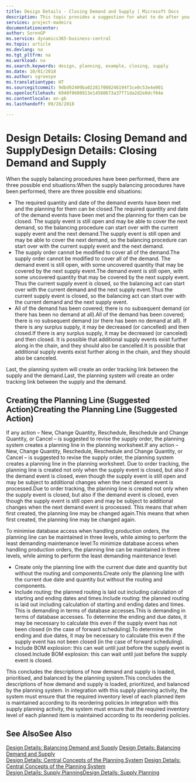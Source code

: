 ```yaml
---
title: Design Details - Closing Demand and Supply | Microsoft Docs
description: This topic provides a suggestion for what to do after you perform supply balancing procedures.
services: project-madeira
documentationcenter: 
author: SorenGP
ms.service: dynamics365-business-central
ms.topic: article
ms.devlang: na
ms.tgt_pltfrm: na
ms.workload: na
ms.search.keywords: design, planning, example, closing, supply
ms.date: 10/01/2018
ms.author: sgroespe
ms.translationtype: HT
ms.sourcegitcommit: 9dbd92409ba02281f008246194f3ce0c53e4e001
ms.openlocfilehash: 6940f0608913e14580673a37f71da2d2e0dcf04e
ms.contentlocale: en-gb
ms.lasthandoff: 09/28/2018

---
```

# <a name="design-details-closing-demand-and-supply"></a><span data-ttu-id="ed156-103">Design Details: Closing Demand and Supply</span><span class="sxs-lookup"><span data-stu-id="ed156-103">Design Details: Closing Demand and Supply</span></span>
<span data-ttu-id="ed156-104">When the supply balancing procedures have been performed, there are three possible end situations:</span><span class="sxs-lookup"><span data-stu-id="ed156-104">When the supply balancing procedures have been performed, there are three possible end situations:</span></span>  
  
* <span data-ttu-id="ed156-105">The required quantity and date of the demand events have been met and the planning for them can be closed.</span><span class="sxs-lookup"><span data-stu-id="ed156-105">The required quantity and date of the demand events have been met and the planning for them can be closed.</span></span> <span data-ttu-id="ed156-106">The supply event is still open and may be able to cover the next demand, so the balancing procedure can start over with the current supply event and the next demand.</span><span class="sxs-lookup"><span data-stu-id="ed156-106">The supply event is still open and may be able to cover the next demand, so the balancing procedure can start over with the current supply event and the next demand.</span></span>  
* <span data-ttu-id="ed156-107">The supply order cannot be modified to cover all of the demand.</span><span class="sxs-lookup"><span data-stu-id="ed156-107">The supply order cannot be modified to cover all of the demand.</span></span> <span data-ttu-id="ed156-108">The demand event is still open, with some uncovered quantity that may be covered by the next supply event.</span><span class="sxs-lookup"><span data-stu-id="ed156-108">The demand event is still open, with some uncovered quantity that may be covered by the next supply event.</span></span> <span data-ttu-id="ed156-109">Thus the current supply event is closed, so the balancing act can start over with the current demand and the next supply event.</span><span class="sxs-lookup"><span data-stu-id="ed156-109">Thus the current supply event is closed, so the balancing act can start over with the current demand and the next supply event.</span></span>  
* <span data-ttu-id="ed156-110">All of the demand has been covered; there is no subsequent demand (or there has been no demand at all).</span><span class="sxs-lookup"><span data-stu-id="ed156-110">All of the demand has been covered; there is no subsequent demand (or there has been no demand at all).</span></span> <span data-ttu-id="ed156-111">If there is any surplus supply, it may be decreased (or cancelled) and then closed.</span><span class="sxs-lookup"><span data-stu-id="ed156-111">If there is any surplus supply, it may be decreased (or canceled) and then closed.</span></span> <span data-ttu-id="ed156-112">It is possible that additional supply events exist further along in the chain, and they should also be cancelled.</span><span class="sxs-lookup"><span data-stu-id="ed156-112">It is possible that additional supply events exist further along in the chain, and they should also be canceled.</span></span>  
  
<span data-ttu-id="ed156-113">Last, the planning system will create an order tracking link between the supply and the demand.</span><span class="sxs-lookup"><span data-stu-id="ed156-113">Last, the planning system will create an order tracking link between the supply and the demand.</span></span>  
  
## <a name="creating-the-planning-line-suggested-action"></a><span data-ttu-id="ed156-114">Creating the Planning Line (Suggested Action)</span><span class="sxs-lookup"><span data-stu-id="ed156-114">Creating the Planning Line (Suggested Action)</span></span>  
<span data-ttu-id="ed156-115">If any action – New, Change Quantity, Reschedule, Reschedule and Change Quantity, or Cancel – is suggested to revise the supply order, the planning system creates a planning line in the planning worksheet.</span><span class="sxs-lookup"><span data-stu-id="ed156-115">If any action – New, Change Quantity, Reschedule, Reschedule and Change Quantity, or Cancel – is suggested to revise the supply order, the planning system creates a planning line in the planning worksheet.</span></span> <span data-ttu-id="ed156-116">Due to order tracking, the planning line is created not only when the supply event is closed, but also if the demand event is closed, even though the supply event is still open and may be subject to additional changes when the next demand event is processed.</span><span class="sxs-lookup"><span data-stu-id="ed156-116">Due to order tracking, the planning line is created not only when the supply event is closed, but also if the demand event is closed, even though the supply event is still open and may be subject to additional changes when the next demand event is processed.</span></span> <span data-ttu-id="ed156-117">This means that when first created, the planning line may be changed again.</span><span class="sxs-lookup"><span data-stu-id="ed156-117">This means that when first created, the planning line may be changed again.</span></span>  
  
<span data-ttu-id="ed156-118">To minimise database access when handling production orders, the planning line can be maintained in three levels, while aiming to perform the least demanding maintenance level:</span><span class="sxs-lookup"><span data-stu-id="ed156-118">To minimize database access when handling production orders, the planning line can be maintained in three levels, while aiming to perform the least demanding maintenance level:</span></span>  
  
* <span data-ttu-id="ed156-119">Create only the planning line with the current due date and quantity but without the routing and components.</span><span class="sxs-lookup"><span data-stu-id="ed156-119">Create only the planning line with the current due date and quantity but without the routing and components.</span></span>  
* <span data-ttu-id="ed156-120">Include routing: the planned routing is laid out including calculation of starting and ending dates and times.</span><span class="sxs-lookup"><span data-stu-id="ed156-120">Include routing: the planned routing is laid out including calculation of starting and ending dates and times.</span></span> <span data-ttu-id="ed156-121">This is demanding in terms of database accesses.</span><span class="sxs-lookup"><span data-stu-id="ed156-121">This is demanding in terms of database accesses.</span></span> <span data-ttu-id="ed156-122">To determine the ending and due dates, it may be necessary to calculate this even if the supply event has not been closed (in the case of forward scheduling).</span><span class="sxs-lookup"><span data-stu-id="ed156-122">To determine the ending and due dates, it may be necessary to calculate this even if the supply event has not been closed (in the case of forward scheduling).</span></span>  
* <span data-ttu-id="ed156-123">Include BOM explosion: this can wait until just before the supply event is closed.</span><span class="sxs-lookup"><span data-stu-id="ed156-123">Include BOM explosion: this can wait until just before the supply event is closed.</span></span>  
  
<span data-ttu-id="ed156-124">This concludes the descriptions of how demand and supply is loaded, prioritised, and balanced by the planning system.</span><span class="sxs-lookup"><span data-stu-id="ed156-124">This concludes the descriptions of how demand and supply is loaded, prioritized, and balanced by the planning system.</span></span> <span data-ttu-id="ed156-125">In integration with this supply planning activity, the system must ensure that the required inventory level of each planned item is maintained according to its reordering policies.</span><span class="sxs-lookup"><span data-stu-id="ed156-125">In integration with this supply planning activity, the system must ensure that the required inventory level of each planned item is maintained according to its reordering policies.</span></span>  
  
## <a name="see-also"></a><span data-ttu-id="ed156-126">See Also</span><span class="sxs-lookup"><span data-stu-id="ed156-126">See Also</span></span>  
<span data-ttu-id="ed156-127">[Design Details: Balancing Demand and Supply](design-details-balancing-demand-and-supply.md) </span><span class="sxs-lookup"><span data-stu-id="ed156-127">[Design Details: Balancing Demand and Supply](design-details-balancing-demand-and-supply.md) </span></span>  
<span data-ttu-id="ed156-128">[Design Details: Central Concepts of the Planning System](design-details-central-concepts-of-the-planning-system.md) </span><span class="sxs-lookup"><span data-stu-id="ed156-128">[Design Details: Central Concepts of the Planning System](design-details-central-concepts-of-the-planning-system.md) </span></span>  
[<span data-ttu-id="ed156-129">Design Details: Supply Planning</span><span class="sxs-lookup"><span data-stu-id="ed156-129">Design Details: Supply Planning</span></span>](design-details-supply-planning.md)
